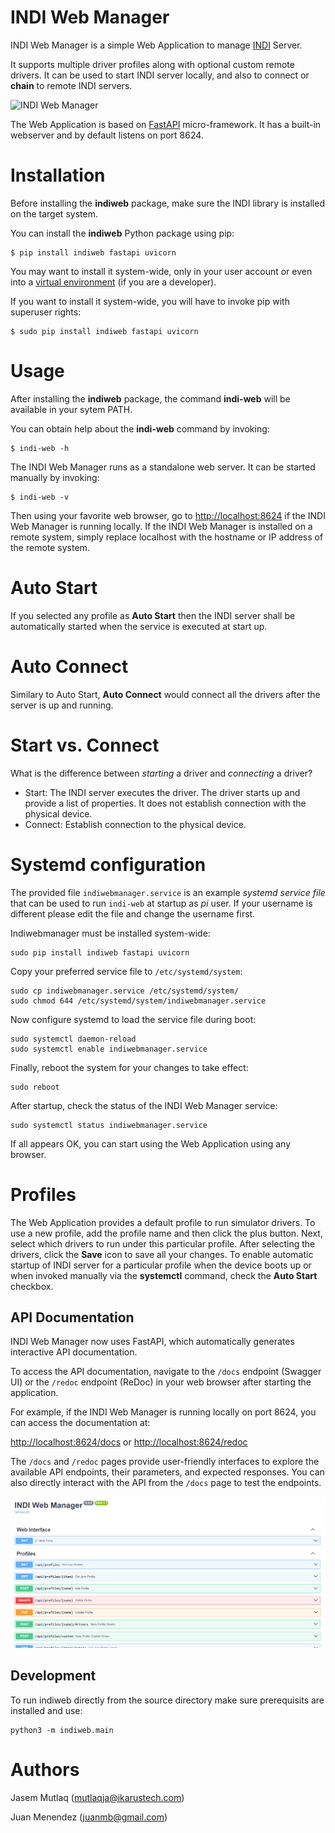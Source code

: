 # INDI Web Manager

INDI Web Manager is a simple Web Application to manage [INDI](http://www.indilib.org) Server.

It supports multiple driver profiles
along with optional custom remote drivers. It can be used to start INDI server
locally, and also to connect or **chain** to remote INDI servers.

![INDI Web Manager](http://indilib.org/images/indi/indiwebmanager.png)

The Web Application is based on [FastAPI](https://fastapi.tiangolo.com/)
micro-framework. It has a built-in webserver and by default listens on port 8624.

# Installation

Before installing the **indiweb** package, make sure the INDI library is
installed on the target system.

You can install the **indiweb** Python package using pip:

```
$ pip install indiweb fastapi uvicorn
```

You may want to install it system-wide, only in your user account or even into
a [virtual environment](https://virtualenv.pypa.io/en/stable/) (if you are a
developer).

If you want to install it system-wide, you will have to invoke pip with
superuser rights:

```
$ sudo pip install indiweb fastapi uvicorn
```

# Usage

After installing the **indiweb** package, the command **indi-web** will be
available in your sytem PATH.

You can obtain help about the **indi-web** command by invoking:

```
$ indi-web -h
```

The INDI Web Manager runs as a standalone web server. It can be started
manually by invoking:

```
$ indi-web -v
```

Then using your favorite web browser, go to
[http://localhost:8624](http://localhost:8624) if the INDI Web Manager is
running locally. If the INDI Web Manager is installed on a remote system,
simply replace localhost with the hostname or IP address of the remote system.

# Auto Start

If you selected any profile as **Auto Start** then the INDI server shall be
automatically started when the service is executed at start up.

# Auto Connect

Similary to Auto Start, **Auto Connect** would connect all the drivers after
the server is up and running.

# Start vs. Connect

What is the difference between _starting_ a driver and _connecting_ a driver?

- Start: The INDI server executes the driver. The driver starts up and provide a list of properties. It does not establish connection with the physical device.
- Connect: Establish connection to the physical device.

# Systemd configuration

The provided file `indiwebmanager.service` is an example _systemd service file_
that can be used to run `indi-web` at startup as _pi_ user. If your username is different
please edit the file and change the username first.

Indiwebmanager must be installed system-wide:

```
sudo pip install indiweb fastapi uvicorn
```

Copy your preferred service file to `/etc/systemd/system`:

```
sudo cp indiwebmanager.service /etc/systemd/system/
sudo chmod 644 /etc/systemd/system/indiwebmanager.service
```

Now configure systemd to load the service file during boot:

```
sudo systemctl daemon-reload
sudo systemctl enable indiwebmanager.service
```

Finally, reboot the system for your changes to take effect:

```
sudo reboot
```

After startup, check the status of the INDI Web Manager service:

```
sudo systemctl status indiwebmanager.service
```

If all appears OK, you can start using the Web Application using any browser.

# Profiles

The Web Application provides a default profile to run simulator drivers. To use
a new profile, add the profile name and then click the plus button. Next,
select which drivers to run under this particular profile. After selecting the
drivers, click the **Save** icon to save all your changes. To enable automatic
startup of INDI server for a particular profile when the device boots up or
when invoked manually via the **systemctl** command, check the **Auto Start**
checkbox.

## API Documentation

INDI Web Manager now uses FastAPI, which automatically generates interactive API documentation.

To access the API documentation, navigate to the `/docs` endpoint (Swagger UI) or the `/redoc` endpoint (ReDoc) in your web browser after starting the application.

For example, if the INDI Web Manager is running locally on port 8624, you can access the documentation at:

[http://localhost:8624/docs](http://localhost:8624/docs) or [http://localhost:8624/redoc](http://localhost:8624/redoc)

The `/docs` and `/redoc` pages provide user-friendly interfaces to explore the available API endpoints, their parameters, and expected responses. You can also directly interact with the API from the `/docs` page to test the endpoints.

![Screenshot of FastAPI Swagger UI at /docs](indiweb/views/img/docs_screenshot.png)

## Development

To run indiweb directly from the source directory make sure prerequisits are
installed and use:

```
python3 -m indiweb.main
```

# Authors

Jasem Mutlaq (mutlaqja@ikarustech.com)

Juan Menendez (juanmb@gmail.com)
